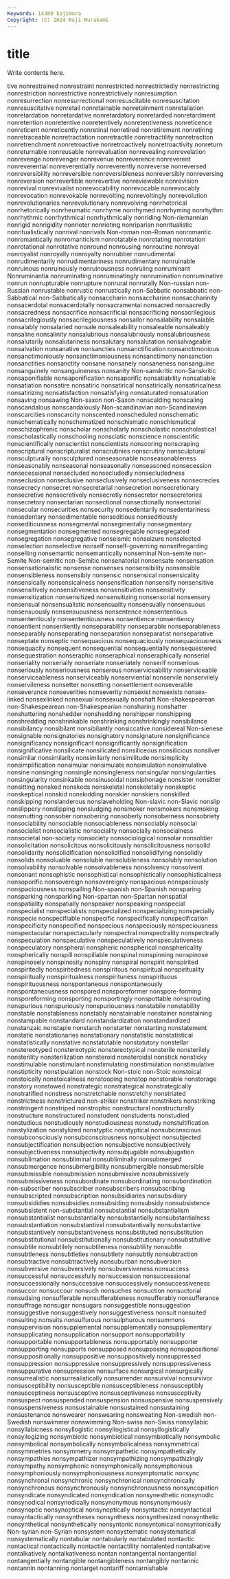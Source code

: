 ```yaml
---
Keywords: 14389 kojimura
Copyright: (C) 2024 Koji Murakami
---
```


# title

Write contents here.



tive nonrestrained nonrestraint nonrestricted nonrestrictedly nonrestricting nonrestriction nonrestrictive nonrestrictively
nonresumption nonresurrection nonresurrectional nonresuscitable nonresuscitation nonresuscitative nonretail nonretainable nonretainment nonretaliation
nonretardation nonretardative nonretardatory nonretarded nonretardment nonretention nonretentive nonretentively nonretentiveness nonreticence
nonreticent nonreticently nonretinal nonretired nonretirement nonretiring nonretraceable nonretractation nonretractile nonretractility
nonretraction nonretrenchment nonretroactive nonretroactively nonretroactivity nonreturn nonreturnable nonreusable nonrevaluation nonrevealing
nonrevelation nonrevenge nonrevenger nonrevenue nonreverence nonreverent nonreverential nonreverentially nonreverently nonreverse
nonreversed nonreversibility nonreversible nonreversibleness nonreversibly nonreversing nonreversion nonrevertible nonrevertive nonreviewable
nonrevision nonrevival nonrevivalist nonrevocability nonrevocable nonrevocably nonrevocation nonrevokable nonrevolting nonrevoltingly
nonrevolution nonrevolutionaries nonrevolutionary nonrevolving nonrhetorical nonrhetorically nonrheumatic nonrhyme nonrhymed nonrhyming
nonrhythm nonrhythmic nonrhythmical nonrhythmically nonriding Non-riemannian nonrigid nonrigidity nonrioter nonrioting
nonriparian nonritualistic nonritualistically nonrival nonrivals Non-roman non-Roman nonromantic nonromantically nonromanticism
nonrotatable nonrotating nonrotation nonrotational nonrotative nonround nonrousing nonroutine nonroyal nonroyalist
nonroyally nonroyalty nonrubber nonrudimental nonrudimentarily nonrudimentariness nonrudimentary nonruinable nonruinous nonruinously
nonruinousness nonruling nonruminant Nonruminantia nonruminating nonruminatingly nonrumination nonruminative nonrun nonrupturable
nonrupture nonrural nonrurally Non-russian non-Russian nonrustable nonrustic nonrustically non-Sabbatic nonsabbatic
non-Sabbatical non-Sabbatically nonsaccharin nonsaccharine nonsaccharinity nonsacerdotal nonsacerdotally nonsacramental nonsacred nonsacredly
nonsacredness nonsacrifice nonsacrificial nonsacrificing nonsacrilegious nonsacrilegiously nonsacrilegiousness nonsailor nonsalability nonsalable
nonsalably nonsalaried nonsale nonsaleability nonsaleable nonsaleably nonsaline nonsalinity nonsalubrious nonsalubriously
nonsalubriousness nonsalutarily nonsalutariness nonsalutary nonsalutation nonsalvageable nonsalvation nonsanative nonsancties nonsanctification
nonsanctimonious nonsanctimoniously nonsanctimoniousness nonsanctimony nonsanction nonsanctities nonsanctity nonsane nonsanely nonsaneness
nonsanguine nonsanguinely nonsanguineness nonsanity Non-sanskritic non-Sanskritic nonsaponifiable nonsaponification nonsaporific nonsatiability
nonsatiable nonsatiation nonsatire nonsatiric nonsatirical nonsatirically nonsatiricalness nonsatirizing nonsatisfaction nonsatisfying
nonsaturated nonsaturation nonsaving nonsawing Non-saxon non-Saxon nonscalding nonscaling nonscandalous nonscandalously
Non-scandinavian non-Scandinavian nonscarcities nonscarcity nonscented nonscheduled nonschematic nonschematically nonschematized nonschismatic
nonschismatical nonschizophrenic nonscholar nonscholarly nonscholastic nonscholastical nonscholastically nonschooling nonsciatic nonscience
nonscientific nonscientifically nonscientist nonscientists nonscoring nonscraping nonscriptural nonscripturalist nonscrutinies nonscrutiny
nonsculptural nonsculpturally nonsculptured nonseasonable nonseasonableness nonseasonably nonseasonal nonseasonally nonseasoned nonsecession
nonsecessional nonsecluded nonsecludedly nonsecludedness nonseclusion nonseclusive nonseclusively nonseclusiveness nonsecrecies nonsecrecy
nonsecret nonsecretarial nonsecretion nonsecretionary nonsecretive nonsecretively nonsecretly nonsecretor nonsecretories nonsecretory
nonsectarian nonsectional nonsectionally nonsectorial nonsecular nonsecurities nonsecurity nonsedentarily nonsedentariness nonsedentary
nonsedimentable nonseditious nonseditiously nonseditiousness nonsegmental nonsegmentally nonsegmentary nonsegmentation nonsegmented nonsegregable
nonsegregated nonsegregation nonsegregative nonseismic nonseizure nonselected nonselection nonselective nonself nonself-governing
nonselfregarding nonselling nonsemantic nonsemantically nonseminal Non-semite non-Semite Non-semitic non-Semitic nonsenatorial
nonsensate nonsensation nonsensationalistic nonsense nonsenses nonsensibility nonsensible nonsensibleness nonsensibly nonsensic
nonsensical nonsensicality nonsensically nonsensicalness nonsensification nonsensify nonsensitive nonsensitively nonsensitiveness nonsensitivities
nonsensitivity nonsensitization nonsensitized nonsensitizing nonsensorial nonsensory nonsensual nonsensualistic nonsensuality nonsensually
nonsensuous nonsensuously nonsensuousness nonsentence nonsententious nonsententiously nonsententiousness nonsentience nonsentiency nonsentient
nonsentiently nonseparability nonseparable nonseparableness nonseparably nonseparating nonseparation nonseparatist nonseparative nonseptate
nonseptic nonsequacious nonsequaciously nonsequaciousness nonsequacity nonsequent nonsequential nonsequentially nonsequestered nonsequestration
nonseraphic nonseraphical nonseraphically nonserial nonseriality nonserially nonseriate nonseriately nonserif nonserious
nonseriously nonseriousness nonserous nonserviceability nonserviceable nonserviceableness nonserviceably nonserviential nonservile nonservilely
nonservileness nonsetter nonsetting nonsettlement nonseverable nonseverance nonseverities nonseverity nonsexist nonsexists
nonsex-linked nonsexlinked nonsexual nonsexually nonshaft Non-shakespearean non-Shakespearean non-Shakespearian nonsharing nonshatter
nonshattering nonshedder nonshedding nonshipper nonshipping nonshredding nonshrinkable nonshrinking nonshrinkingly nonsibilance
nonsibilancy nonsibilant nonsibilantly nonsiccative nonsidereal Non-sienese nonsignable nonsignatories nonsignatory nonsignature
nonsignificance nonsignificancy nonsignificant nonsignificantly nonsignification nonsignificative nonsilicate nonsilicated nonsiliceous nonsilicious
nonsilver nonsimilar nonsimilarity nonsimilarly nonsimilitude nonsimplicity nonsimplification nonsimular nonsimulate nonsimulation
nonsimulative nonsine nonsinging nonsingle nonsingleness nonsingular nonsingularities nonsingularity nonsinkable nonsinusoidal
nonsiphonage nonsister nonsitter nonsitting nonsked nonskeds nonskeletal nonskeletally nonskeptic nonskeptical
nonskid nonskidding nonskier nonskiers nonskilled nonskipping nonslanderous nonslaveholding Non-slavic non-Slavic
nonslip nonslippery nonslipping nonsludging nonsmoker nonsmokers nonsmoking nonsmutting nonsober nonsobering
nonsoberly nonsoberness nonsobriety nonsociability nonsociable nonsociableness nonsociably nonsocial nonsocialist nonsocialistic
nonsociality nonsocially nonsocialness nonsocietal non-society nonsociety nonsociological nonsolar nonsoldier nonsolicitation
nonsolicitous nonsolicitously nonsolicitousness nonsolid nonsolidarity nonsolidification nonsolidified nonsolidifying nonsolidly nonsolids
nonsoluable nonsoluble nonsolubleness nonsolubly nonsolution nonsolvability nonsolvable nonsolvableness nonsolvency nonsolvent
nonsonant nonsophistic nonsophistical nonsophistically nonsophisticalness nonsoporific nonsovereign nonsovereignly nonspacious nonspaciously
nonspaciousness nonspalling Non-spanish non-Spanish nonsparing nonsparking nonsparkling Non-spartan non-Spartan nonspatial
nonspatiality nonspatially nonspeaker nonspeaking nonspecial nonspecialist nonspecialists nonspecialized nonspecializing nonspecially
nonspecie nonspecifiable nonspecific nonspecifically nonspecification nonspecificity nonspecified nonspecious nonspeciously nonspeciousness
nonspectacular nonspectacularly nonspectral nonspectrality nonspectrally nonspeculation nonspeculative nonspeculatively nonspeculativeness nonspeculatory
nonspheral nonspheric nonspherical nonsphericality nonspherically nonspill nonspillable nonspinal nonspinning nonspinose
nonspinosely nonspinosity nonspiny nonspiral nonspirit nonspirited nonspiritedly nonspiritedness nonspiritous nonspiritual
nonspirituality nonspiritually nonspiritualness nonspirituness nonspirituous nonspirituousness nonspontaneous nonspontaneously nonspontaneousness nonspored
nonsporeformer nonspore-forming nonsporeforming nonsporting nonsportingly nonspottable nonsprouting nonspurious nonspuriously nonspuriousness
nonstabile nonstability nonstable nonstableness nonstably nonstainable nonstainer nonstaining nonstampable nonstandard
nonstandardization nonstandardized nonstanzaic nonstaple nonstarch nonstarter nonstarting nonstatement nonstatic nonstationaries
nonstationary nonstatistic nonstatistical nonstatistically nonstative nonstatutable nonstatutory nonstellar nonstereotyped nonstereotypic
nonstereotypical nonsterile nonsterilely nonsterility nonsterilization nonsteroid nonsteroidal nonstick nonsticky nonstimulable
nonstimulant nonstimulating nonstimulation nonstimulative nonstipticity nonstipulation nonstock Non-stoic non-Stoic nonstoical
nonstoically nonstoicalness nonstooping nonstop nonstorable nonstorage nonstory nonstowed nonstrategic nonstrategical
nonstrategically nonstratified nonstress nonstretchable nonstretchy nonstriated nonstrictness nonstrictured non-striker nonstriker
nonstrikers nonstriking nonstringent nonstriped nonstrophic nonstructural nonstructurally nonstructure nonstructured nonstudent
nonstudents nonstudied nonstudious nonstudiously nonstudiousness nonstudy nonstultification nonstylization nonstylized nonstyptic
nonstyptical nonsubconscious nonsubconsciously nonsubconsciousness nonsubject nonsubjected nonsubjectification nonsubjection nonsubjective nonsubjectively
nonsubjectiveness nonsubjectivity nonsubjugable nonsubjugation nonsublimation nonsubliminal nonsubliminally nonsubmerged nonsubmergence nonsubmergibility
nonsubmergible nonsubmersible nonsubmissible nonsubmission nonsubmissive nonsubmissively nonsubmissiveness nonsubordinate nonsubordinating nonsubordination
non-subscriber nonsubscriber nonsubscribers nonsubscribing nonsubscripted nonsubscription nonsubsidiaries nonsubsidiary nonsubsididies nonsubsidies
nonsubsiding nonsubsidy nonsubsistence nonsubsistent non-substantial nonsubstantial nonsubstantialism nonsubstantialist nonsubstantiality nonsubstantially
nonsubstantialness nonsubstantiation nonsubstantival nonsubstantivally nonsubstantive nonsubstantively nonsubstantiveness nonsubstituted nonsubstitution nonsubstitutional
nonsubstitutionally nonsubstitutionary nonsubstitutive nonsubtile nonsubtilely nonsubtileness nonsubtility nonsubtle nonsubtleness nonsubtleties
nonsubtlety nonsubtly nonsubtraction nonsubtractive nonsubtractively nonsuburban nonsubversion nonsubversive nonsubversively nonsubversiveness
nonsuccess nonsuccessful nonsuccessfully nonsuccession nonsuccessional nonsuccessionally nonsuccessive nonsuccessively nonsuccessiveness nonsuccor
nonsuccour nonsuch nonsuches nonsuction nonsuctorial nonsudsing nonsufferable nonsufferableness nonsufferably nonsufferance
nonsuffrage nonsugar nonsugars nonsuggestible nonsuggestion nonsuggestive nonsuggestively nonsuggestiveness nonsuit nonsuited
nonsuiting nonsuits nonsulfurous nonsulphurous nonsummons nonsupervision nonsupplemental nonsupplementally nonsupplementary nonsupplicating
nonsupplication nonsupport nonsupportability nonsupportable nonsupportableness nonsupportably nonsupporter nonsupporting nonsupports nonsupposed
nonsupposing nonsuppositional nonsuppositionally nonsuppositive nonsuppositively nonsuppressed nonsuppression nonsuppressive nonsuppressively nonsuppressiveness
nonsuppurative nonsupression nonsurface nonsurgical nonsurgically nonsurrealistic nonsurrealistically nonsurrender nonsurvival nonsurvivor
nonsusceptibility nonsusceptible nonsusceptibleness nonsusceptibly nonsusceptiness nonsusceptive nonsusceptiveness nonsusceptivity nonsuspect nonsuspended
nonsuspension nonsuspensive nonsuspensively nonsuspensiveness nonsustainable nonsustained nonsustaining nonsustenance nonswearer nonswearing
nonsweating Non-swedish non-Swedish nonswimmer nonswimming Non-swiss non-Swiss nonsyllabic nonsyllabicness nonsyllogistic
nonsyllogistical nonsyllogistically nonsyllogizing nonsymbiotic nonsymbiotical nonsymbiotically nonsymbolic nonsymbolical nonsymbolically nonsymbolicalness
nonsymmetrical nonsymmetries nonsymmetry nonsympathetic nonsympathetically nonsympathies nonsympathizer nonsympathizing nonsympathizingly nonsympathy
nonsymphonic nonsymphonically nonsymphonious nonsymphoniously nonsymphoniousness nonsymptomatic nonsync nonsynchronal nonsynchronic nonsynchronical
nonsynchronically nonsynchronous nonsynchronously nonsynchronousness nonsyncopation nonsyndicate nonsyndicated nonsyndication nonsynesthetic nonsynodic
nonsynodical nonsynodically nonsynonymous nonsynonymously nonsynoptic nonsynoptical nonsynoptically nonsyntactic nonsyntactical nonsyntactically
nonsyntheses nonsynthesis nonsynthesized nonsynthetic nonsynthetical nonsynthetically nonsyntonic nonsyntonical nonsyntonically Non-syrian
non-Syrian nonsystem nonsystematic nonsystematical nonsystematically nontabular nontabularly nontabulated nontactic nontactical
nontactically nontactile nontactility nontalented nontalkative nontalkatively nontalkativeness nontan nontangental nontangential
nontangentially nontangible nontangibleness nontangibly nontannic nontannin nontanning nontarget nontariff nontarnishable

